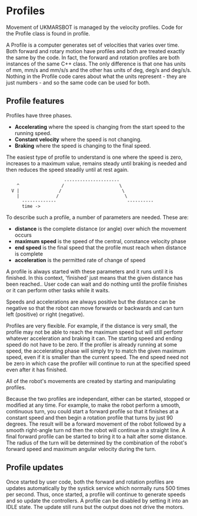 # Profiles

Movement of UKMARSBOT is managed by the velocity profiles. Code for the Profile class is found in profile.

A Profile is a computer generates set of velocities that varies over time. Both forward and rotary motion have profiles and both are treated exactly the same by the code. In fact, the forward and rotation profiles are both instances of the same C++ class. The only difference is that one has units of mm, mm/s and mm/s/s and the other has units of deg, deg/s and deg/s/s. Nothing in the Profile code cares about what the units represent - they are just numbers - and so the same code can be used for both.

## Profile features

Profiles have three phases.

 - **Accelerating** where the speed is changing from the start speed to the running speed.
 - **Constant velocity** where the speed is not changing.
 - **Braking** where the speed is changing to the final speed.

 The easiest type of profile to understand is one where the speed is zero, increases to a maximum value, remains steady until braking is needed and then reduces the speed steadily until at rest again.

```
                      ---------------------
    ^                /                     \
  V |               /                       \
    |              /                         \
      -------------                           ----------             
      time ->

```

To describe such a profile, a number of parameters are needed. These are:

 - **distance** is the complete distance (or angle) over which the movement occurs
 - **maximum speed** is the speed of the central, constance velocity phase
 - **end speed** is the final speed that the profile must reach when distance is complete
 - **acceleration** is the permitted rate of change of speed

A profile is always started with these parameters and it runs until it is finished. In this context, 'finished' just means that the given distance has been reached.. User code can wait and do nothing until the profile finishes or it can perform other tasks while it waits.

Speeds and accelerations are always positive but the distance can be negative so that the robot can move forwards or backwards and can turn left (positive) or right  (negative).

Profiles are very flexible. For example, if the distance is very small, the profile may not be able to reach the maximum speed but will still perfomr whatever acceleration and braking it can. The starting speed and ending speed do not have to be zero. If the profiler is already running at some speed, the accelerating phase will simply try to match the given maximum speed, even if it is smaller than the current speed. The end speed need not be zero in which case the profiler will continue to run at the specified speed even after it has finished.

All of the robot's movements are created by starting and manipulating profiles.

Because the two profiles are independant, either can be started, stopped or modified at any time. For example, to make the robot perform a smooth, continuous turn, you could start a forward profile so that it finishes at a constant speed and then begin a rotation profile that turns by just 90 degrees. The result will be a forward movement of the robot followed by a smooth right-angle turn nd then the robot will continue in a straight line. A final forward profile can be started to bring it to a halt after some distance. The radius of the turn will be determined by the combination of the robot's forward speed and maximum angular velocity during the turn.

## Profile updates

Once started by user code, both the forward and rotation profiles are updates automatically by the systick service which normally runs 500 times per second. Thus, once started, a profile will continue to generate speeds and so update the controllers. A profile can be disabled by setting it into an IDLE state. The update still runs but the output does not drive the motors.
